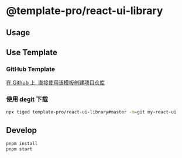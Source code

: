 # @template-pro/react-ui-library

## Usage

## Use Template

### GitHub Template

[在 Github 上, 直接使用该模板创建项目仓库](https://github.com/template-pro/react-ui-library/generate)

### 使用 [degit](https://github.com/Rich-Harris/degit) 下载

```bash
npx tiged template-pro/react-ui-library#master -m=git my-react-ui
```

## Develop

```bash
pnpm install
pnpm start
```
